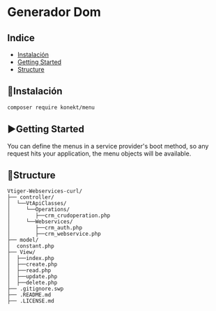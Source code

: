 # Generador Dom

## Indice

* [Instalación](#instalacion)
* [Getting Started](#getting-started)
* [Structure](#structure)

## 💾Instalación

```bash
composer require konekt/menu
```

## ▶️Getting Started

You can define the menus in a service provider's boot method, so any request hits your
application, the menu objects will be available.

## 📂Structure
```
Vtiger-Webservices-curl/
├── controller/
│  └──VtApiClasses/
│     └──Operations/
│        ├──crm_crudoperation.php
│     └──Webservices/
│        ├──crm_auth.php
│        ├──crm_webservice.php
├── model/
│  constant.php
├── View/
│  ├──index.php
│  ├──create.php
│  ├──read.php
│  ├──update.php
│  ├──delete.php
├── .gitignore.swp
├── .README.md
├── .LICENSE.md
